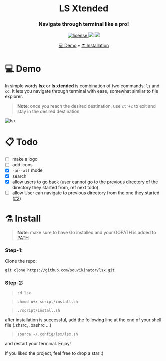 <!-- <h1 align="center">
  <br>
	 TODO: logo here

<a href="https://github.com/souvikinator/lsx"><img src="" alt="lsx" width="600"></a>
<br>

</h1> -->

<h1 align="center">
	LS Xtended
</h1>

<h3 align="center">Navigate through terminal like a pro!</h3>
<p align="center">
  <a href="https://opensource.org/licenses/">
    <img src="https://img.shields.io/badge/License-GPL%20v3-yellow.svg"
         alt="license">
  </a>
  <a href="https://github.com/souvikinator/lsx/issues"><img src="https://img.shields.io/github/issues/souvikinator/lsx"></a>
  <img src="https://img.shields.io/badge/made%20with-Go-blue">
</p>

<p align="center">
	<a href="#-Demo">💻 Demo</a> •
  <a href="#%EF%B8%8F-install">⚗️ Installation</a>
</p>

# 💻 Demo

In simple words **lsx** or **ls xtended** is combination of two commands: `ls` and `cd`. It lets you navigate through terminal with ease, somewhat similar to file explorer.

> **Note**: once you reach the desired destination, use `ctr+c` to exit and stay in the desired destination

![lsx](https://github.com/souvikinator/lsx/blob/master/assets/demo.gif)

# 📋 Todo

- [ ] make a logo
- [ ] add icons  
- [x] `-a`/`--all` mode
- [x] search
- [x] allow users to go back (user cannot go to the previous directory of the directory they started from, ref next todo)
- [ ] allow User can navigate to previous directory from the one they started ([#2](https://github.com/souvikinator/lsx/issues/))

# ⚗️ Install

> **Note**: make sure to have Go installed and your GOPATH is added to [PATH](https://stackoverflow.com/questions/21001387/how-do-i-set-the-gopath-environment-variable-on-ubuntu-what-file-must-i-edit)

### Step-1:

Clone the repo:

`git clone https://github.com/souvikinator/lsx.git`

### Step-2:

> `cd lsx`

> `chmod u+x script/install.sh`

> `./script/install.sh`

after installation is successful, add the following line at the end of your shell file (.zhsrc, .bashrc ...)

> `source ~/.config/lsx/lsx.sh`

and restart your terminal. Enjoy!

If you liked the project, feel free to drop a star :)
